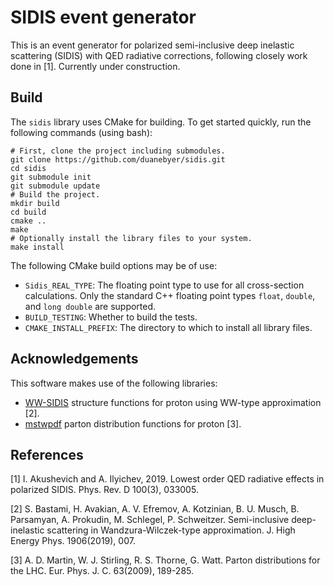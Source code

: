 # SIDIS event generator

This is an event generator for polarized semi-inclusive deep inelastic
scattering (SIDIS) with QED radiative corrections, following closely work done
in [1]. Currently under construction.

## Build

The `sidis` library uses CMake for building. To get started quickly, run the
following commands (using bash):

```
# First, clone the project including submodules.
git clone https://github.com/duanebyer/sidis.git
cd sidis
git submodule init
git submodule update
# Build the project.
mkdir build
cd build
cmake ..
make
# Optionally install the library files to your system.
make install
```

The following CMake build options may be of use:
* `Sidis_REAL_TYPE`: The floating point type to use for all cross-section
  calculations. Only the standard C++ floating point types `float`, `double`,
  and `long double` are supported.
* `BUILD_TESTING`: Whether to build the tests.
* `CMAKE_INSTALL_PREFIX`: The directory to which to install all library files.

## Acknowledgements

This software makes use of the following libraries:
* [WW-SIDIS](https://github.com/prokudin/WW-SIDIS) structure functions for
  proton using WW-type approximation [2].
* [mstwpdf](https://mstwpdf.hepforge.org/) parton distribution functions for
  proton [3].

## References

[1] I. Akushevich and A. Ilyichev, 2019. Lowest order QED radiative effects in
    polarized SIDIS. Phys. Rev. D 100(3), 033005.

[2] S. Bastami, H. Avakian, A. V. Efremov, A. Kotzinian, B. U. Musch, B.
    Parsamyan, A. Prokudin, M. Schlegel, P. Schweitzer. Semi-inclusive deep-
	inelastic scattering in Wandzura-Wilczek-type approximation. J. High Energy
	Phys. 1906(2019), 007.

[3] A. D. Martin, W. J. Stirling, R. S. Thorne, G. Watt. Parton distributions
    for the LHC. Eur. Phys. J. C. 63(2009), 189-285.

